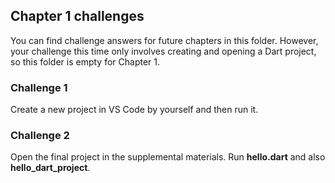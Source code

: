## Chapter 1 challenges

You can find challenge answers for future chapters in this folder. However, your challenge this time only involves creating and opening a Dart project, so this folder is empty for Chapter 1.

### Challenge 1

Create a new project in VS Code by yourself and then run it.

### Challenge 2

Open the final project in the supplemental materials. Run **hello.dart** and also **hello_dart_project**.